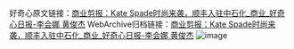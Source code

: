 好奇心原文链接：[商业剪报：Kate Spade时尚来袭，顺丰入驻中石化_商业_好奇心日报-李会娜 黄俊杰](https://www.qdaily.com/articles/1842.html)
WebArchive归档链接：[商业剪报：Kate Spade时尚来袭，顺丰入驻中石化_商业_好奇心日报-李会娜 黄俊杰](http://web.archive.org/web/20190623150035/https://www.qdaily.com/articles/1842.html)
![image](http://ww3.sinaimg.cn/large/007d5XDply1g3v4jn9j4ij30u055r7wi)